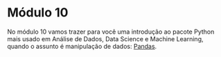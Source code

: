 # Módulo 10

No módulo 10 vamos trazer para você uma introdução ao pacote Python mais usado em Análise de Dados, Data Science e Machine Learning, quando o assunto é manipulação de dados: [Pandas](https://pandas.pydata.org/docs).